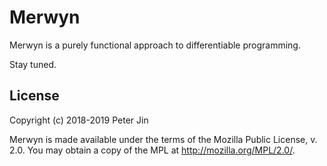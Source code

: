 # Merwyn

Merwyn is a purely functional approach to differentiable programming.

Stay tuned.

## License

Copyright (c) 2018-2019 Peter Jin

Merwyn is made available under the terms of the Mozilla Public License, v. 2.0.
You may obtain a copy of the MPL at http://mozilla.org/MPL/2.0/.
